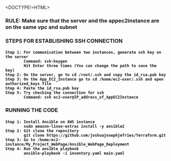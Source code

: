 <DOCTYPE!=HTML>
<body>
  <h3> RULE: Make sure that the server and the appec2instance are on the same vpc and subnet </h3>
  <h3> STEPS FOR ESTABLISHING SSH CONNECTION </h3>
  <h4>

    Step 1: For communication between two instances, generate ssh key on the server
            Command: ssh-keygen
            Hit Enter three times (You can change the path to save the key)
    Step 2: On the server, go to cd /root/.ssh and copy the id_rsa.pub key
    Step 3: On the App_EC2_Instance go to cd /home/ec2-user/.ssh and open authorized_keys file
    Step 4: Paste the id_rsa.pub key 
    Step 5: Try checking the connection for ssh
            Command: ssh ec2-user@IP_address_of_AppEC2Instance
  </h4>
  <h3> RUNNING THE CODE </h3>
  <h4>

    Step 1: Install Ansible on AWS instance 
            sudo amazon-linux-extras install -y ansible2
    Step 2: Git clone the repository
            git clone https://github.com/joshuajosephjefries/Terraform.git
    Step 3: Go to /home/ec2-instance/My_Project_WebPage/Ansible_WebPage_Deployment
    Step 4: Run the ansible playbook 
            ansible-playbook -i inventory.yaml main.yaml
  </h4>
</body>
  
